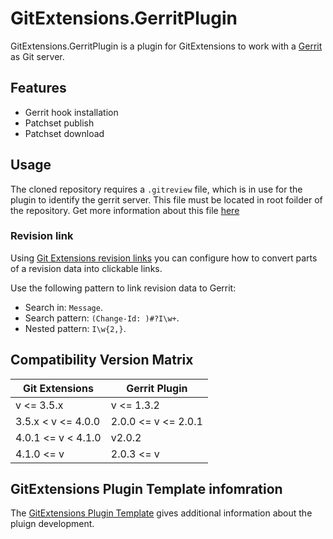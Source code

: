 # GitExtensions.GerritPlugin

GitExtensions.GerritPlugin is a plugin for GitExtensions to work with a [Gerrit](https://www.gerritcodereview.com/) as Git server.

## Features

* Gerrit hook installation
* Patchset publish
* Patchset download

## Usage

The cloned repository requires a `.gitreview` file, which is in use for the plugin to identify the gerrit server.
This file must be located in root foilder of the repository.
Get more information about this file [here](https://docs.openstack.org/infra/git-review/installation.html#gitreview-file-format)

### Revision link

Using [Git Extensions revision links](https://git-extensions-documentation.readthedocs.io/settings.html#git-extensions-revision-links) you can configure how to convert parts of a revision data into clickable links.

Use the following pattern to link revision data to Gerrit:
* Search in: `Message`.
* Search pattern: `(Change-Id: )#?I\w+`.
* Nested pattern: `I\w{2,}`.

## Compatibility Version Matrix

| Git Extensions     | Gerrit Plugin       |
|--------------------|---------------------|
| v <= 3.5.x         | v <= 1.3.2          |
| 3.5.x < v <= 4.0.0 | 2.0.0 <= v <= 2.0.1 |
| 4.0.1 <= v < 4.1.0 | v2.0.2              |
| 4.1.0 <= v         | 2.0.3 <= v          |

## GitExtensions Plugin Template infomration

The [GitExtensions Plugin Template](https://github.com/gitextensions/gitextensions.plugintemplate) gives additional information about the pluign development.
